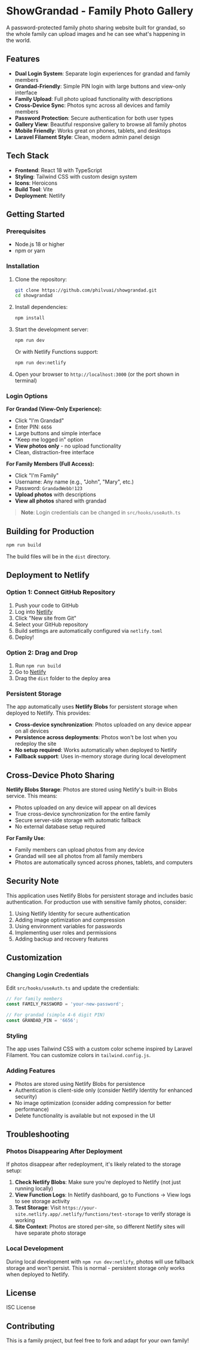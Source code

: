# ShowGrandad - Family Photo Gallery

A password-protected family photo sharing website built for grandad, so the whole family can upload images and he can see what's happening in the world.

## Features

- **Dual Login System**: Separate login experiences for grandad and family members
- **Grandad-Friendly**: Simple PIN login with large buttons and view-only interface
- **Family Upload**: Full photo upload functionality with descriptions
- **Cross-Device Sync**: Photos sync across all devices and family members
- **Password Protection**: Secure authentication for both user types
- **Gallery View**: Beautiful responsive gallery to browse all family photos
- **Mobile Friendly**: Works great on phones, tablets, and desktops
- **Laravel Filament Style**: Clean, modern admin panel design

## Tech Stack

- **Frontend**: React 18 with TypeScript
- **Styling**: Tailwind CSS with custom design system
- **Icons**: Heroicons
- **Build Tool**: Vite
- **Deployment**: Netlify

## Getting Started

### Prerequisites

- Node.js 18 or higher
- npm or yarn

### Installation

1. Clone the repository:
   ```bash
   git clone https://github.com/philvuai/showgrandad.git
   cd showgrandad
   ```

2. Install dependencies:
   ```bash
   npm install
   ```

3. Start the development server:
   ```bash
   npm run dev
   ```
   
   Or with Netlify Functions support:
   ```bash
   npm run dev:netlify
   ```

4. Open your browser to `http://localhost:3000` (or the port shown in terminal)

### Login Options

**For Grandad (View-Only Experience):**
- Click "I'm Grandad" 
- Enter PIN: `6656`
- Large buttons and simple interface
- "Keep me logged in" option
- **View photos only** - no upload functionality
- Clean, distraction-free interface

**For Family Members (Full Access):**
- Click "I'm Family"
- Username: Any name (e.g., "John", "Mary", etc.)
- Password: `GrandadWebb!123`
- **Upload photos** with descriptions
- **View all photos** shared with grandad

> **Note**: Login credentials can be changed in `src/hooks/useAuth.ts`

## Building for Production

```bash
npm run build
```

The build files will be in the `dist` directory.

## Deployment to Netlify

### Option 1: Connect GitHub Repository

1. Push your code to GitHub
2. Log into [Netlify](https://netlify.com)
3. Click "New site from Git"
4. Select your GitHub repository
5. Build settings are automatically configured via `netlify.toml`
6. Deploy!

### Option 2: Drag and Drop

1. Run `npm run build`
2. Go to [Netlify](https://netlify.com)
3. Drag the `dist` folder to the deploy area

### Persistent Storage

The app automatically uses **Netlify Blobs** for persistent storage when deployed to Netlify. This provides:

- **Cross-device synchronization**: Photos uploaded on any device appear on all devices
- **Persistence across deployments**: Photos won't be lost when you redeploy the site
- **No setup required**: Works automatically when deployed to Netlify
- **Fallback support**: Uses in-memory storage during local development

## Cross-Device Photo Sharing

**Netlify Blobs Storage**: Photos are stored using Netlify's built-in Blobs service. This means:
- Photos uploaded on any device will appear on all devices
- True cross-device synchronization for the entire family
- Secure server-side storage with automatic fallback
- No external database setup required

**For Family Use**: 
- Family members can upload photos from any device
- Grandad will see all photos from all family members
- Photos are automatically synced across phones, tablets, and computers

## Security Note

This application uses Netlify Blobs for persistent storage and includes basic authentication. For production use with sensitive family photos, consider:

1. Using Netlify Identity for secure authentication
2. Adding image optimization and compression
3. Using environment variables for passwords
4. Implementing user roles and permissions
5. Adding backup and recovery features

## Customization

### Changing Login Credentials

Edit `src/hooks/useAuth.ts` and update the credentials:

```typescript
// For family members
const FAMILY_PASSWORD = 'your-new-password';

// For grandad (simple 4-6 digit PIN)
const GRANDAD_PIN = '6656';
```

### Styling

The app uses Tailwind CSS with a custom color scheme inspired by Laravel Filament. You can customize colors in `tailwind.config.js`.

### Adding Features

- Photos are stored using Netlify Blobs for persistence
- Authentication is client-side only (consider Netlify Identity for enhanced security)
- No image optimization (consider adding compression for better performance)
- Delete functionality is available but not exposed in the UI

## Troubleshooting

### Photos Disappearing After Deployment

If photos disappear after redeployment, it's likely related to the storage setup:

1. **Check Netlify Blobs**: Make sure you're deployed to Netlify (not just running locally)
2. **View Function Logs**: In Netlify dashboard, go to Functions → View logs to see storage activity
3. **Test Storage**: Visit `https://your-site.netlify.app/.netlify/functions/test-storage` to verify storage is working
4. **Site Context**: Photos are stored per-site, so different Netlify sites will have separate photo storage

### Local Development

During local development with `npm run dev:netlify`, photos will use fallback storage and won't persist. This is normal - persistent storage only works when deployed to Netlify.

## License

ISC License

## Contributing

This is a family project, but feel free to fork and adapt for your own family!

